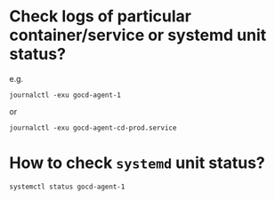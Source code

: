 # Check logs of particular container/service or systemd unit status?

e.g.

```
journalctl -exu gocd-agent-1
```

or

```
journalctl -exu gocd-agent-cd-prod.service
```

# How to check `systemd` unit status?

```
systemctl status gocd-agent-1
```


